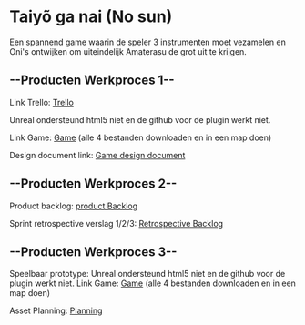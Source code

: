 # Taiyõ ga nai (No sun)
Een spannend game waarin de speler 3 instrumenten moet vezamelen en Oni's ontwijken om uiteindelijk Amaterasu de grot uit te krijgen.


## --Producten Werkproces 1--

Link Trello: [Trello](https://trello.com/b/9YZlOWnz/mythe-amaterasu)


Unreal ondersteund html5 niet en de github voor de plugin werkt niet.

Link Game: [Game](https://drive.google.com/drive/folders/189jHZMSPYo0PoImVyiv6agShLnfIQWrq?usp=sharing) (alle 4 bestanden downloaden en in een map doen)


Design document link: [Game design document](https://drive.google.com/drive/folders/1TtqpW9qKnJwS5fxDwMXWzS3f6aB3KFF_?usp=sharing)



## --Producten Werkproces 2--

Product backlog: [product Backlog](https://trello.com/b/9YZlOWnz/mythe-amaterasu)


Sprint retrospective verslag 1/2/3: [Retrospective Backlog](https://teams.microsoft.com/l/file/78DE9AF1-BF63-44B5-A701-791F6BFD9D67?tenantId=8e600f92-30df-4667-b7c0-3f2595f3f12b&fileType=pdf&objectUrl=https%3A%2F%2Fmediacollegeamsterdam.sharepoint.com%2Fteams%2FMytheGDGA2021-Team9%2FGedeelde%20documenten%2FTeam%209%2Fingeleverd%2FRetrospective_Sprint1_2_3.pdf&baseUrl=https%3A%2F%2Fmediacollegeamsterdam.sharepoint.com%2Fteams%2FMytheGDGA2021-Team9&serviceName=teams&threadId=19:92d37cd960784b8d816b9146a3e3aab5@thread.tacv2&groupId=d187bbaa-116e-4ac5-8d7f-a463d72bc41c)



## --Producten Werkproces 3--

Speelbaar prototype: Unreal ondersteund html5 niet en de github voor de plugin werkt niet.
Link Game: [Game](https://drive.google.com/drive/folders/189jHZMSPYo0PoImVyiv6agShLnfIQWrq?usp=sharing)
(alle 4 bestanden downloaden en in een map doen)


Asset Planning: [Planning](https://cdn.discordapp.com/attachments/841215539321634847/842014437586370570/04-Planning_Mythe_2021.pdf)
